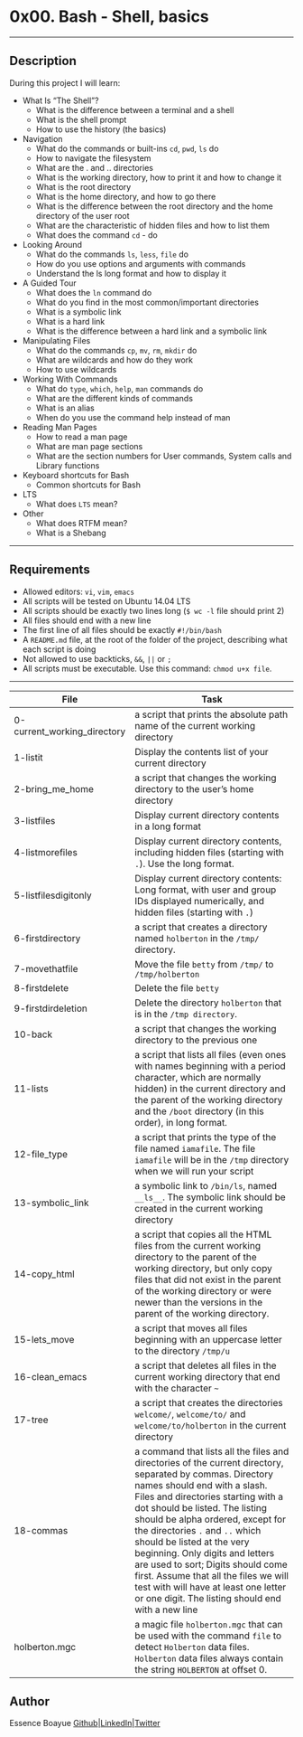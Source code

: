 # 0x00. Bash - Shell, basics
---
## Description

During this project I will learn:
- What Is “The Shell”?
	* What is the difference between a terminal and a shell
	* What is the shell prompt
	* How to use the history (the basics)
- Navigation
	* What do the commands or built-ins `cd`, `pwd`, `ls` do
	* How to navigate the filesystem
	* What are the . and .. directories
	* What is the working directory, how to print it and how to change it
	* What is the root directory
	* What is the home directory, and how to go there
	* What is the difference between the root directory and the home directory of the user root
	* What are the characteristic of hidden files and how to list them
	* What does the command `cd` - do
- Looking Around
	* What do the commands `ls`, `less`, `file` do
	* How do you use options and arguments with commands
	* Understand the ls long format and how to display it
- A Guided Tour
	* What does the `ln` command do
	* What do you find in the most common/important directories
	* What is a symbolic link
	* What is a hard link
	* What is the difference between a hard link and a symbolic link
- Manipulating Files
	* What do the commands `cp`, `mv`, `rm`, `mkdir` do
	* What are wildcards and how do they work
	* How to use wildcards
- Working With Commands
	* What do `type`, `which`, `help`, `man` commands do
	* What are the different kinds of commands
	* What is an alias
	* When do you use the command help instead of man
- Reading Man Pages
	* How to read a man page
	* What are man page sections
	* What are the section numbers for User commands, System calls and Library functions
- Keyboard shortcuts for Bash
	* Common shortcuts for Bash
- LTS
	* What does `LTS` mean?
- Other
	* What does RTFM mean?
	* What is a Shebang
---

## Requirements

- Allowed editors: `vi`, `vim`, `emacs`
- All scripts will be tested on Ubuntu 14.04 LTS
- All scripts should be exactly two lines long (`$ wc -l` file should print 2)
- All files should end with a new line
- The first line of all files should be exactly `#!/bin/bash`
- A `README.md` file, at the root of the folder of the project, describing what each script is doing
- Not allowed to use backticks, `&&`, `||` or `;`
- All scripts must be executable. Use this command: `chmod u+x file`.
---

File|Task
---|---
0-current_working_directory | a script that prints the absolute path name of the current working directory
1-listit | Display the contents list of your current directory
2-bring_me_home | a script that changes the working directory to the user’s home directory
3-listfiles| Display current directory contents in a long format
4-listmorefiles | Display current directory contents, including hidden files (starting with `.`). Use the long format.
5-listfilesdigitonly | Display current directory contents: Long format, with user and group IDs displayed numerically, and hidden files (starting with `.`)
6-firstdirectory| a script that creates a directory named `holberton` in the `/tmp/` directory.
7-movethatfile | Move the file `betty` from `/tmp/` to `/tmp/holberton`
8-firstdelete | Delete the file `betty`
9-firstdirdeletion | Delete the directory `holberton` that is in the `/tmp directory`.
10-back | a script that changes the working directory to the previous one
11-lists | a script that lists all files (even ones with names beginning with a period character, which are normally hidden) in the current directory and the parent of the working directory and the `/boot` directory (in this order), in long format.
12-file_type | a script that prints the type of the file named `iamafile`. The file `iamafile` will be in the `/tmp` directory when we will run your script
13-symbolic_link | a symbolic link to `/bin/ls`, named `__ls__`. The symbolic link should be created in the current working directory
14-copy_html | a script that copies all the HTML files from the current working directory to the parent of the working directory, but only copy files that did not exist in the parent of the working directory or were newer than the versions in the parent of the working directory.
15-lets_move |  a script that moves all files beginning with an uppercase letter to the directory `/tmp/u`
16-clean_emacs | a script that deletes all files in the current working directory that end with the character `~`
17-tree | a script that creates the directories `welcome/`, `welcome/to/` and `welcome/to/holberton` in the current directory
18-commas | a command that lists all the files and directories of the current directory, separated by commas. Directory names should end with a slash. Files and directories starting with a dot should be listed. The listing should be alpha ordered, except for the directories `.` and `..` which should be listed at the very beginning. Only digits and letters are used to sort; Digits should come first. Assume that all the files we will test with will have at least one letter or one digit. The listing should end with a new line
holberton.mgc | a magic file `holberton.mgc` that can be used with the command `file` to detect `Holberton` data files. `Holberton` data files always contain the string `HOLBERTON` at offset 0.

## Author
Essence Boayue [Github](https://github.com/eboayue)|[LinkedIn](https://www.linkedin.com/in/essenceboayue/)|[Twitter](https://twitter.com/girlsaregeeks2)
